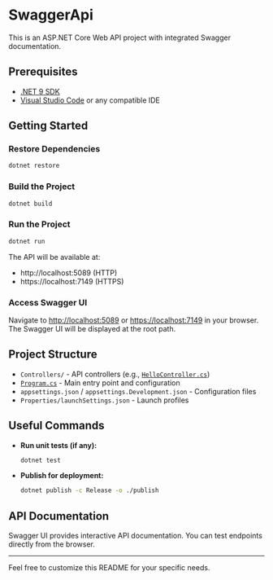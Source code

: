 # SwaggerApi

This is an ASP.NET Core Web API project with integrated Swagger documentation.

## Prerequisites

- [.NET 9 SDK](https://dotnet.microsoft.com/download/dotnet/9.0)
- [Visual Studio Code](https://code.visualstudio.com/) or any compatible IDE

## Getting Started

### Restore Dependencies

```sh
dotnet restore
```

### Build the Project

```sh
dotnet build
```

### Run the Project

```sh
dotnet run
```

The API will be available at:

- http://localhost:5089 (HTTP)
- https://localhost:7149 (HTTPS)

### Access Swagger UI

Navigate to [http://localhost:5089](http://localhost:5089) or [https://localhost:7149](https://localhost:7149) in your browser. The Swagger UI will be displayed at the root path.

## Project Structure

- `Controllers/` - API controllers (e.g., [`HelloController.cs`](Controllers/HelloController.cs))
- [`Program.cs`](Program.cs) - Main entry point and configuration
- `appsettings.json` / `appsettings.Development.json` - Configuration files
- `Properties/launchSettings.json` - Launch profiles

## Useful Commands

- **Run unit tests (if any):**
  ```sh
  dotnet test
  ```
- **Publish for deployment:**
  ```sh
  dotnet publish -c Release -o ./publish
  ```

## API Documentation

Swagger UI provides interactive API documentation. You can test endpoints directly from the browser.

---

Feel free to customize this README for your specific needs.
